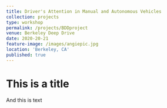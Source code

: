 ```yaml
---
title: Driver's Attention in Manual and Autonomous Vehicles
collection: projects
type: workshop
permalink: /projects/BDDproject
venue: Berkeley Deep Drive
date: 2020-20-21
feature-image: /images/angiepic.jpg
location: 'Berkeley, CA'
published: true
---
```



# This is a title


And this is text

